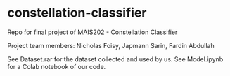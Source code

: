 # constellation-classifier
Repo for final project of MAIS202 - Constellation Classifier

Project team members: Nicholas Foisy, Japmann Sarin, Fardin Abdullah

See Dataset.rar for the dataset collected and used by us. See Model.ipynb for a Colab notebook of our code.
